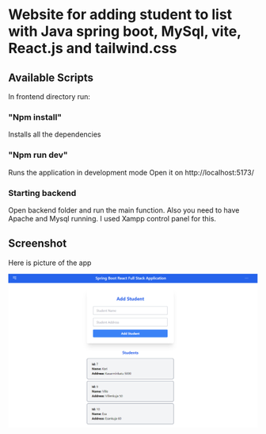 # Website for adding student to list with Java spring boot, MySql, vite, React.js and tailwind.css


## Available Scripts

In frontend directory run:

### "Npm install"
Installs all the dependencies

### "Npm run dev" 
Runs the application in development mode
Open it on http://localhost:5173/

### Starting backend

Open backend folder and run the main function. Also you need to have Apache and Mysql running.
I used Xampp control panel for this.

## Screenshot

Here is picture of the app

![StudentApp](Images/StudentWebApp.png)